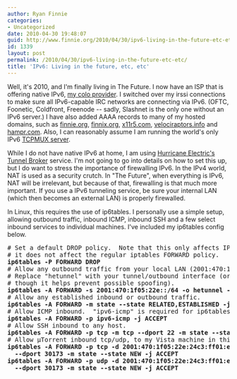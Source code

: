 ```yaml
---
author: Ryan Finnie
categories:
- Uncategorized
date: 2010-04-30 19:48:07
guid: http://www.finnie.org/2010/04/30/ipv6-living-in-the-future-etc-etc/
id: 1339
layout: post
permalink: /2010/04/30/ipv6-living-in-the-future-etc-etc/
title: 'IPv6: Living in the future, etc, etc'
---
```

Well, it's 2010, and I'm finally living in The Future. I now have an ISP that is offering native IPv6, [my colo provider](http://vr.org/). I switched over my irssi connections to make sure all IPv6-capable IRC networks are connecting via IPv6. (OFTC, Foonetic, Coldfront, Freenode -- sadly, Slashnet is the only one without an IPv6 server.) I have also added AAAA records to many of my hosted domains, such as [finnie.org](http://www.finnie.org/), [finnix.org](http://www.finnix.org/), [x11r5.com](http://www.x11r5.com/), [velociraptors.info](http://www.velociraptors.info/) and [hampr.com](http://www.hampr.com/). Also, I can reasonably assume I am running the world's only IPv6 [TCPMUX server](http://www.finnie.org/2010/02/13/in-tcpmuxd-a-secure-rfc-compliant-tcpmux-server/).

While I do not have native IPv6 at home, I am using [Hurricane Electric's Tunnel Broker](http://www.tunnelbroker.net/) service. I'm not going to go into details on how to set this up, but I do want to stress the importance of firewalling IPv6. In the IPv4 world, NAT is used as a security crutch. In "The Future", when everything is IPv6, NAT will be irrelevant, but because of that, firewalling is that much more important. If you use a IPv6 tunneling service, be sure your internal LAN (which then becomes an external LAN) is properly firewalled.

In Linux, this requires the use of ip6tables. I personally use a simple setup, allowing outbound traffic, inbound ICMP, inbound SSH and a few select inbound services to individual machines. I've included my ip6tables config below.

<pre># Set a default DROP policy.  Note that this only affects IPv6 traffic,
# it does not affect the regular iptables FORWARD policy.
<strong>ip6tables -P FORWARD DROP</strong>
# Allow any outbound traffic from your local LAN (2001:470:1f05:22e::/64). 
# Replace "hetunnel" with your tunnel/outbound interface (or leave it off,
# though it helps prevent possible spoofing).
<strong>ip6tables -A FORWARD -s 2001:470:1f05:22e::/64 -o hetunnel -j ACCEPT</strong>
# Allow any established inbound or outbound traffic.
<strong>ip6tables -A FORWARD -m state --state RELATED,ESTABLISHED -j ACCEPT</strong>
# Allow ICMP inbound.  "ipv6-icmp" is required for ip6tables here.
<strong>ip6tables -A FORWARD -p ipv6-icmp -j ACCEPT</strong>
# Allow SSH inbound to any host.
<strong>ip6tables -A FORWARD -p tcp -m tcp --dport 22 -m state --state NEW -j ACCEPT</strong>
# Allow µTorrent inbound tcp/udp, to my Vista machine in this case.
<strong>ip6tables -A FORWARD -p tcp -d 2001:470:1f05:22e:24c3:ff01:e72a:3487 \
  --dport 30173 -m state --state NEW -j ACCEPT
ip6tables -A FORWARD -p udp -d 2001:470:1f05:22e:24c3:ff01:e72a:3487 \
  --dport 30173 -m state --state NEW -j ACCEPT</strong></pre>
